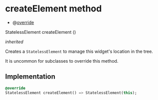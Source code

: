 


# createElement method







- @[override](https://api.flutter.dev/flutter/dart-core/override-constant.html)

StatelessElement createElement
()

_inherited_



<p>Creates a <code>StatelessElement</code> to manage this widget's location in the tree.</p>
<p>It is uncommon for subclasses to override this method.</p>



## Implementation

```dart
@override
StatelessElement createElement() => StatelessElement(this);
```







